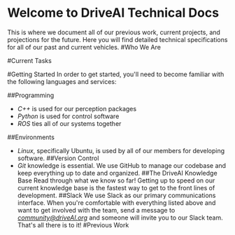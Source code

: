 # Welcome to DriveAI Technical Docs
This is where we document all of our previous work, current projects, and projections for the future. Here you will find detailed technical specifications for all of our past and current vehicles.
#Who We Are

#Current Tasks

#Getting Started
In order to get started, you'll need to become familiar with the following languages and services:

##Programming
- *C++* is used for our perception packages
- *Python* is used for control software
- *ROS* ties all of our systems together

##Environments
- *Linux*, specifically Ubuntu, is used by all of our members for developing software.
##Version Control
- *Git* knowledge is essential. We use GitHub to manage our codebase and keep everything up to date and organized.
##The DriveAI Knowledge Base
Read through what we know so far! Getting up to speed on our current knowledge base is the fastest way to get to the front lines of development.
##Slack
We use Slack as our primary communications interface. When you're comfortable with everything listed above and want to get involved with the team, send a message to *community@driveAI.org* and someone will invite you to our Slack team. That's all there is to it!
#Previous Work
